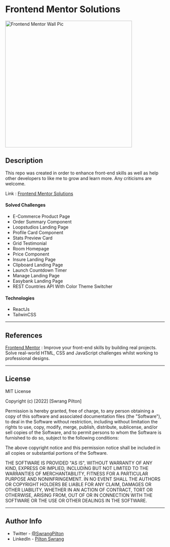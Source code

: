 # Frontend Mentor Solutions

<img src="https://github.com/SwrangPilton/Project-Assets/blob/main/assets/frontend/frontend.png" height="400" alt="Frontend Mentor Wall Pic" />

## Description

This repo was created in order to enhance front-end skills as well as help other developers to like me to grow and learn more. Any criticisms are welcome.

Link : [Frontend Mentor Solutions](https://swrangpilton.github.io/frontend)

#### Solved Challenges 
- E-Commerce Product Page
- Order Summary Component
- Loopstudios Landing Page
- Profile Card Component
- Stats Preview Card
- Grid Testimonial
- Room Homepage
- Price Component
- Insure Landing Page
- Clipboard Landing Page
- Launch Countdown Timer
- Manage Landing Page
- Easybank Landing Page
- REST Countries API With Color Theme Switcher

#### Technologies

- ReactJs
- TailwinCSS

---

## References

[Frontend Mentor](https://www.frontendmentor.io/challenges) : Improve your front-end skills by building real projects. Solve real-world HTML, CSS and JavaScript challenges whilst working to professional designs.

---

## License

MIT License

Copyright (c) [2022] [Swrang Pilton]

Permission is hereby granted, free of charge, to any person obtaining a copy
of this software and associated documentation files (the "Software"), to deal
in the Software without restriction, including without limitation the rights
to use, copy, modify, merge, publish, distribute, sublicense, and/or sell
copies of the Software, and to permit persons to whom the Software is
furnished to do so, subject to the following conditions:

The above copyright notice and this permission notice shall be included in all
copies or substantial portions of the Software.

THE SOFTWARE IS PROVIDED "AS IS", WITHOUT WARRANTY OF ANY KIND, EXPRESS OR
IMPLIED, INCLUDING BUT NOT LIMITED TO THE WARRANTIES OF MERCHANTABILITY,
FITNESS FOR A PARTICULAR PURPOSE AND NONINFRINGEMENT. IN NO EVENT SHALL THE
AUTHORS OR COPYRIGHT HOLDERS BE LIABLE FOR ANY CLAIM, DAMAGES OR OTHER
LIABILITY, WHETHER IN AN ACTION OF CONTRACT, TORT OR OTHERWISE, ARISING FROM,
OUT OF OR IN CONNECTION WITH THE SOFTWARE OR THE USE OR OTHER DEALINGS IN THE
SOFTWARE.

---

## Author Info

- Twitter - [@SwrangPilton](https://twitter.com/SwrangPilton)
- LinkedIn - [Pilton Swrang](https://www.linkedin.com/in/pilton-swrang-brahma-89196115a/)






